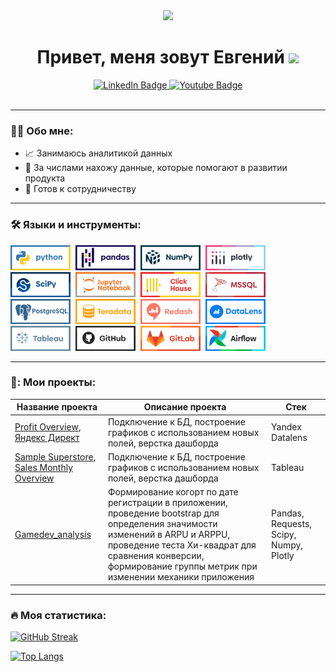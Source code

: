 <div id="header" align="center">
  <img src="https://media.giphy.com/media/U8RLgaGFiwXsZc8YUw/giphy.gif" width="100"/>
</div>

<h1 align="center">
  Привет, меня зовут Евгений
  <img src="https://media.giphy.com/media/hvRJCLFzcasrR4ia7z/giphy.gif" width="30px"/>
</h1>

<div id="badges" align="center">
  <a href="https://t.me/Astahov_Evgeny">
    <img src="https://img.shields.io/badge/Telegram-blue?logo=telegram&logoColor=white" alt="LinkedIn Badge"/>
  </a>
  <a href="https://wa.me/79384296089">
    <img src="https://img.shields.io/badge/whatsapp-dark%20green?logo=whatsapp&logoColor=white" alt="Youtube Badge"/>
  </a>
</div>

<div id="header" align="center">
  <img src="https://komarev.com/ghpvc/?username=EugenyAstahov&style=flat-square&color=blue" alt=""/>
</div>

---

### :man_technologist: Обо мне:

- :chart_with_upwards_trend: Занимаюсь аналитикой данных 
- 🔭 За числами нахожу данные, которые помогают в развитии продукта 
- 🤝 Готов к сотрудничеству 

---

### :hammer_and_wrench: Языки и инструменты:

<div>
  <img src="https://github.com/EugenyAstahov/Logo/blob/main/python.png" title="Python" alt="Python" width="96" height="40"/>&nbsp;
  <img src="https://github.com/EugenyAstahov/Logo/blob/main/pandas.png" title="Pandas" alt="Pandas" width="96" height="40"/>&nbsp;
  <img src="https://github.com/EugenyAstahov/Logo/blob/main/NumPy.png" title="Numpy" alt="Numpy" width="96" height="40"/>&nbsp;
  <img src="https://github.com/EugenyAstahov/Logo/blob/main/plotly.png" title="Plotly" alt="Plotly" width="96" height="40"/>&nbsp;
  <img src="https://github.com/EugenyAstahov/Logo/blob/main/SciPy.png" title="SciPy" alt="SciPy" width="96" height="40"/>&nbsp;
  <img src="https://github.com/EugenyAstahov/Logo/blob/main/jupyter.png" title="Jupyter Notebook" alt="Jupyter Notebook" width="96" height="40"/>&nbsp;
  <img src="https://github.com/EugenyAstahov/Logo/blob/main/ClickHouse.png" title="ClickHouse" alt="ClickHouse" width="96" height="40"/>&nbsp;
  <img src="https://github.com/EugenyAstahov/Logo/blob/main/MSSQL.png" title="MSSQL" alt="MSSQL" width="96" height="40"/>&nbsp;
  <img src="https://github.com/EugenyAstahov/Logo/blob/main/PostgreSQL.png" title="PostgreSQL" alt="PostgreSQL" width="96" height="40"/>&nbsp;
  <img src="https://github.com/EugenyAstahov/Logo/blob/main/Teradata.png" title="Teradata" alt="Teradata" width="96" height="40"/>&nbsp;
  <img src="https://github.com/EugenyAstahov/Logo/blob/main/Redash.png" title="Redash" alt="Redash" width="96" height="40"/>&nbsp;
  <img src="https://github.com/EugenyAstahov/Logo/blob/main/DataLens.png" title="DataLens" alt="DataLens" width="96" height="40"/>&nbsp;
  <img src="https://github.com/EugenyAstahov/Logo/blob/main/Tableau.png" title="Tableau" alt="Tableau" width="96" height="40"/>&nbsp;
  <img src="https://github.com/EugenyAstahov/Logo/blob/main/GitHub.png" title="GitHub" alt="GitHub" width="96" height="40"/>&nbsp;
  <img src="https://github.com/EugenyAstahov/Logo/blob/main/gitlab.png" title="GitLab" alt="GitLab" width="96" height="40"/>&nbsp;
  <img src="https://github.com/EugenyAstahov/Logo/blob/main/Airflow.png" title="Airflow" alt="Airflow" width="96" height="40"/>&nbsp  
</div>

---

### 📖: Мои проекты:

| Название проекта | Описание проекта | Стек |
| --- | --- | --- |
| [Profit Overview](https://datalens.yandex/vj1x1zmbmrwck), [Яндекс Директ](https://datalens.yandex/pevtgve3cpked) | Подключение к БД, построение графиков с использованием новых полей, верстка дашборда | Yandex Datalens |
| [Sample Superstore](https://public.tableau.com/app/profile/eugeny.astahov/viz/SampleSuperstore_17036217797190/SampleSuperstore), [Sales Monthly Overview](https://public.tableau.com/app/profile/eugeny.astahov/viz/KarpovDashboardv1nodash_17040177301330/SalesMonthlyOverview) | Подключение к БД, построение графиков с использованием новых полей, верстка дашборда | Tableau |
| [Gamedev_analysis]([https://datalens.yandex/vj1x1zmbmrwck](https://github.com/EugenyAstahov/Gamedev_analysis)) | Формирование когорт по дате регистрации в приложении, проведение bootstrap для определения значимости изменений в ARPU и ARPPU, проведение теста Хи-квадрат для сравнения конверсии, формирование группы метрик при изменении механики приложения | Pandas, Requests, Scipy, Numpy, Plotly |

---

### :fire: Моя статистика:

[![GitHub Streak](http://github-readme-streak-stats.herokuapp.com?user=EugenyAstahov&theme=dark&locale=ru)](https://git.io/streak-stats)

[![Top Langs](https://github-readme-stats.vercel.app/api/top-langs/?username=EugenyAstahov&locale=ru)](https://github.com/anuraghazra/github-readme-stats)

